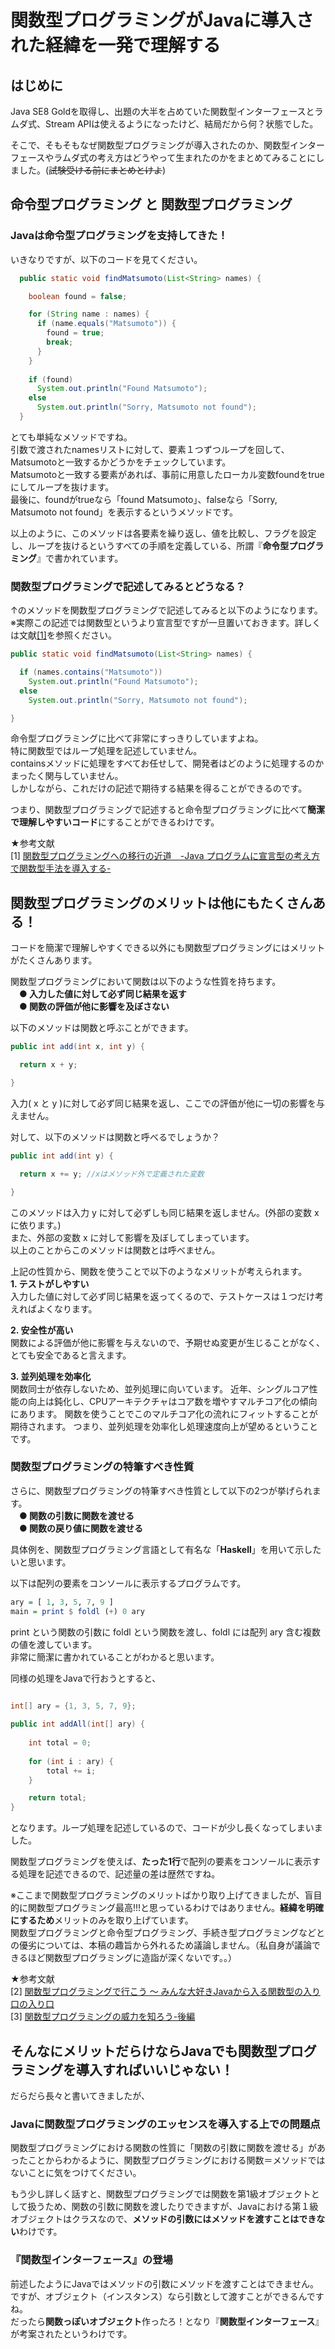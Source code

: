 # 関数型プログラミングがJavaに導入された経緯を一発で理解する

## はじめに
Java SE8 Goldを取得し、出題の大半を占めていた関数型インターフェースとラムダ式、Stream APIは使えるようになったけど、結局だから何？状態でした。

そこで、そもそもなぜ関数型プログラミングが導入されたのか、関数型インターフェースやラムダ式の考え方はどうやって生まれたのかをまとめてみることにしました。(~~試験受ける前にまとめとけよ~~)

## 命令型プログラミング と 関数型プログラミング
### Javaは命令型プログラミングを支持してきた！
いきなりですが、以下のコードを見てください。

```java
  public static void findMatsumoto(List<String> names) {

    boolean found = false;

    for (String name : names) {
      if (name.equals("Matsumoto")) {
        found = true;
        break;
      }
    }
     
    if (found)
      System.out.println("Found Matsumoto");
    else
      System.out.println("Sorry, Matsumoto not found");
  }
```
とても単純なメソッドですね。  
引数で渡されたnamesリストに対して、要素１つずつループを回して、Matsumotoと一致するかどうかをチェックしています。  
Matsumotoと一致する要素があれば、事前に用意したローカル変数foundをtrueにしてループを抜けます。  
最後に、foundがtrueなら「found Matsumoto」、falseなら「Sorry, Matsumoto not found」を表示するというメソッドです。

以上のように、このメソッドは各要素を繰り返し、値を比較し、フラグを設定し、ループを抜けるというすべての手順を定義している、所謂『**命令型プログラミング**』で書かれています。

### 関数型プログラミングで記述してみるとどうなる？

↑のメソッドを関数型プログラミングで記述してみると以下のようになります。  
※実際この記述では関数型というより宣言型ですが一旦置いておきます。詳しくは文献[[1]](https://www.ibm.com/developerworks/jp/java/library/j-java8idioms1/index.html)を参照ください。

```java
public static void findMatsumoto(List<String> names) {

  if (names.contains("Matsumoto"))
    System.out.println("Found Matsumoto");
  else
    System.out.println("Sorry, Matsumoto not found");

}
```

命令型プログラミングに比べて非常にすっきりしていますよね。  
特に関数型ではループ処理を記述していません。  
containsメソッドに処理をすべてお任せして、開発者はどのように処理するのかまったく関与していません。  
しかしながら、これだけの記述で期待する結果を得ることができるのです。  

つまり、関数型プログラミングで記述すると命令型プログラミングに比べて**簡潔で理解しやすいコード**にすることができるわけです。

★参考文献  
[1] [関数型プログラミングへの移行の近道　-Java プログラムに宣言型の考え方で関数型手法を導入する-](https://www.ibm.com/developerworks/jp/java/library/j-java8idioms1/index.html)

## 関数型プログラミングのメリットは他にもたくさんある！

コードを簡潔で理解しやすくできる以外にも関数型プログラミングにはメリットがたくさんあります。

関数型プログラミングにおいて関数は以下のような性質を持ちます。  
　**● 入力した値に対して必ず同じ結果を返す**  
　**● 関数の評価が他に影響を及ぼさない**

以下のメソッドは関数と呼ぶことができます。

```java
public int add(int x, int y) {

  return x + y;

}
```
入力( x と y )に対して必ず同じ結果を返し、ここでの評価が他に一切の影響を与えません。

対して、以下のメソッドは関数と呼べるでしょうか？

```java
public int add(int y) {

  return x += y; //xはメソッド外で定義された変数

}
```

このメソッドは入力 y に対して必ずしも同じ結果を返しません。(外部の変数 x に依ります。)  
また、外部の変数 x に対して影響を及ぼしてしまっています。  
以上のことからこのメソッドは関数とは呼べません。

上記の性質から、関数を使うことで以下のようなメリットが考えられます。  
**1. テストがしやすい**  
入力した値に対して必ず同じ結果を返ってくるので、テストケースは１つだけ考えればよくなります。

**2. 安全性が高い**  
関数による評価が他に影響を与えないので、予期せぬ変更が生じることがなく、とても安全であると言えます。

**3. 並列処理を効率化**  
関数同士が依存しないため、並列処理に向いています。
近年、シングルコア性能の向上は鈍化し、CPUアーキテクチャはコア数を増やすマルチコア化の傾向にあります。
関数を使うことでこのマルチコア化の流れにフィットすることが期待されます。
つまり、並列処理を効率化し処理速度向上が望めるということです。

### 関数型プログラミングの特筆すべき性質
さらに、関数型プログラミングの特筆すべき性質として以下の2つが挙げられます。  
　**● 関数の引数に関数を渡せる**  
　**● 関数の戻り値に関数を渡せる**

具体例を、関数型プログラミング言語として有名な「**Haskell**」を用いて示したいと思います。

以下は配列の要素をコンソールに表示するプログラムです。

```haskell
ary = [ 1, 3, 5, 7, 9 ]
main = print $ foldl (+) 0 ary
```

print という関数の引数に foldl という関数を渡し、foldl には配列 ary 含む複数の値を渡しています。  
非常に簡潔に書かれていることがわかると思います。

同様の処理をJavaで行おうとすると、

```java

int[] ary = {1, 3, 5, 7, 9};
    
public int addAll(int[] ary) {
    
    int total = 0;
    
    for (int i : ary) {
        total += i;
    }

    return total;
}
```
となります。ループ処理を記述しているので、コードが少し長くなってしまいました。

関数型プログラミングを使えば、**たった1行**で配列の要素をコンソールに表示する処理を記述できるので、記述量の差は歴然ですね。

※ここまで関数型プログラミングのメリットばかり取り上げてきましたが、盲目的に関数型プログラミング最高!!!と思っているわけではありません。**経緯を明確にするため**メリットのみを取り上げています。  
関数型プログラミングと命令型プログラミング、手続き型プログラミングなどとの優劣については、本稿の趣旨から外れるため議論しません。（私自身が議論できるほど関数型プログラミングに造詣が深くないです。。）

★参考文献  
[2] [関数型プログラミングで行こう 〜 みんな大好きJavaから入る関数型の入り口の入り口](http://tercel-tech.hatenablog.com/entry/2014/12/29/173711)  
[3] [関数型プログラミングの威力を知ろう-後編](https://blog.codecamp.jp/function-programming-2)

## そんなにメリットだらけならJavaでも関数型プログラミングを導入すればいいじゃない！

だらだら長々と書いてきましたが、


### Javaに関数型プログラミングのエッセンスを導入する上での問題点
関数型プログラミングにおける関数の性質に「関数の引数に関数を渡せる」があったことからわかるように、関数型プログラミングにおける関数＝メソッドではないことに気をつけてください。

もう少し詳しく話すと、関数型プログラミングでは関数を第1級オブジェクトとして扱うため、関数の引数に関数を渡したりできますが、Javaにおける第１級オブジェクトはクラスなので、**メソッドの引数にはメソッドを渡すことはできない**わけです。

### 『関数型インターフェース』の登場
前述したようにJavaではメソッドの引数にメソッドを渡すことはできません。  
ですが、オブジェクト（インスタンス）なら引数として渡すことができるんですね。  
だったら**関数っぽいオブジェクト**作ったろ！となり『**関数型インターフェース**』が考案されたというわけです。
